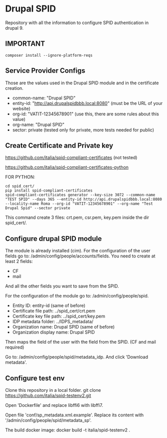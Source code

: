 # Drupal SPID
Repository with all the information to configure SPID authentication in drupal 9.

## IMPORTANT
    composer install --ignore-platform-reqs

## Service Provider Configs
Those are the values used in the Drupal SPID module and in the certificate creation.
 - common-name: "Drupal SPID"
 - entity-id: "http://api.drupalspidbbb.local:8080" (must be the URL of your website)
 - org-id: "VATIT-12345678901" (use this, there are some rules about this value)
 - org-name: "Drupal SPID"
 - sector: private (tested only for private, more tests needed for public)

## Create Certificate and Private key
https://github.com/italia/spid-compliant-certificates (not tested)

https://github.com/italia/spid-compliant-certificates-python

FOR PYTHON:

    cd spid_cert/
    pip install spid-compliant-certificates
    spid-compliant-certificates generator --key-size 3072 --common-name "TEST SPID" --days 365 --entity-id http://api.drupalspidbbb.local:8080 --locality-name Roma --org-id "VATIT-12345678901" --org-name "Test Drupal Spid" --sector private

This command create 3 files: crt.pem, csr.pem, key.pem inside the dir spid_cert/.

## Configure drupal SPID module

The module is already installed (cim).
For the configuration of the user fields go to: /admin/config/people/accounts/fields.
You need to create at least 2 fields:
- CF
- mail

And all the other fields you want to save from the SPID.

For the configuration of the module go to: /admin/config/people/spid.
- Entity ID: entity-id (same of before)
- Certificate file path: ../spid_cert/crt.pem
- Certificate key file path: ../spid_cert/key.pem
- IDP metadata folder: ../IDPS_metadata/
- Organization name: Drupal SPID (same of before)
- Organization display name: Drupal SPID

Then maps the field of the user with the field from the SPID. (CF and mail required)

Go to: /admin/config/people/spid/metadata_idp. And click 'Download metadata'.

## Configure test env
Clone this repository in a local folder.
    git clone https://github.com/italia/spid-testenv2.git

Open 'Dockerfile' and replace libffi6 with libffi7.

Open file 'conf/sp_metadata.xml.example'.
Replace its content with '/admin/config/people/spid/metadata_sp'.

The build docker image:
    docker build -t italia/spid-testenv2 .




